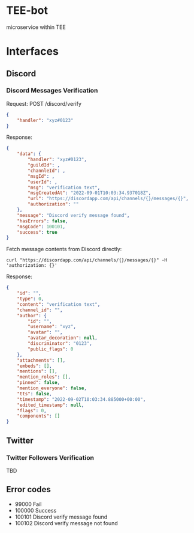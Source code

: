 # TEE-bot
microservice within TEE

# Interfaces

## Discord

### Discord Messages Verification
Request: POST /discord/verify
```json
{
	"handler": "xyz#0123"
}
```

Response: 
```json
{
    "data": {
        "handler": "xyz#0123",
        "guildId": ,
        "channleId": ,
        "msgId": ,
        "userId": ,
        "msg": "verification text",
        "msgCreatedAt": "2022-09-01T10:03:34.937018Z",
        "url": "https://discordapp.com/api/channels/{}/messages/{}",
        "authorization": ""
    },
    "message": "Discord verify message found",
    "hasErrors": false,
    "msgCode": 100101,
    "success": true
}
```
Fetch message contents from Discord directly:
```
curl "https://discordapp.com/api/channels/{}/messages/{}" -H 'authorization: {}'
```
Response: 
```json
{
	"id": "",
	"type": 0,
	"content": "verification text",
	"channel_id": "",
	"author": {
		"id": "",
		"username": "xyz",
		"avatar": "",
		"avatar_decoration": null,
		"discriminator": "0123",
		"public_flags": 0
	},
	"attachments": [],
	"embeds": [],
	"mentions": [],
	"mention_roles": [],
	"pinned": false,
	"mention_everyone": false,
	"tts": false,
	"timestamp": "2022-09-02T10:03:34.885000+00:00",
	"edited_timestamp": null,
	"flags": 0,
	"components": []
}
```

## Twitter

### Twitter Followers Verification
TBD

## Error codes
-  99000  Fail
- 100000 Success
- 100101 Discord verify message found
- 100102 Discord verify message not found